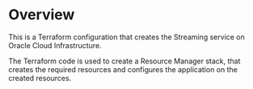 # Overview
This is a Terraform configuration that creates the Streaming service on Oracle Cloud Infrastructure.

The Terraform code is used to create a Resource Manager stack, that creates the required resources and configures the application on the created resources.